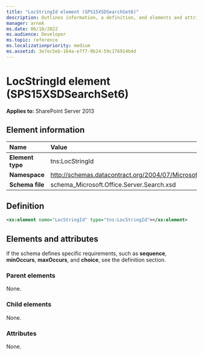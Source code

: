 ```yaml
---
title: "LocStringId element (SPS15XSDSearchSet6)"
description: Outlines information, a definition, and elements and attributes for the LocStringId element (SPS15XSDSearchSet6) in Sharepoint.
manager: arnek
ms.date: 06/10/2022
ms.audience: Developer
ms.topic: reference
ms.localizationpriority: medium
ms.assetid: 3e7ec5eb-164a-e7f7-9b24-59c176914b4d
---
```


# LocStringId element (SPS15XSDSearchSet6)

**Applies to:** SharePoint Server 2013

## Element information
|Name|Value|
|:-----|:-----|
|**Element type** |tns:LocStringId  |
|**Namespace** |http://schemas.datacontract.org/2004/07/Microsoft.Office.Server.Search |
|**Schema file** |schema_Microsoft.Office.Server.Search.xsd  |

## Definition

```XML
<xs:element name="LocStringId" type="tns:LocStringId"></xs:element>

```

## Elements and attributes

If the schema defines specific requirements, such as **sequence**, **minOccurs**, **maxOccurs**, and **choice**, see the definition section.

### Parent elements

None.

### Child elements

None.

### Attributes

None.
